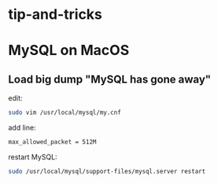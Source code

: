 tip-and-tricks
==============

# MySQL on MacOS

## Load big dump "MySQL has gone away"

edit:
```sh
sudo vim /usr/local/mysql/my.cnf
```

add line:

```sh
max_allowed_packet = 512M
```

restart MySQL:

```sh
sudo /usr/local/mysql/support-files/mysql.server restart
```

